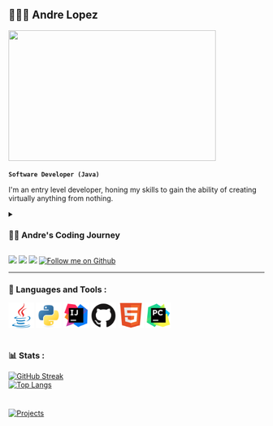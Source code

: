 ## 🏋🏾‍♂️ Andre Lopez

<img src="https://external-content.duckduckgo.com/iu/?u=https%3A%2F%2Fmiro.medium.com%2Fmax%2F1360%2F1*zVnWJtyGOX_kUIDm6ccCfQ.gif&f=1&nofb=1&ipt=b8e616b68668b76eb1c55607200487562029dbba228700df641286f39a6337f0&ipo=images"
    width="408"
    height="257" />
    <br/>
    
**`Software Developer (Java)`**<br/> 

I'm an entry level developer, honing my skills to gain the ability of creating virtually anything from nothing.
<details>
 <summary><h3>👨‍💻 Andre's Coding Journey</h3></summary>
  In progress . . .
</details>

  [<img src="https://img.shields.io/badge/LinkedIn-blue?logo=linkedin&logoColor=white&style=for-the-badge">](https://www.linkedin.com/in/andrel0/)
  [<img src="https://img.shields.io/badge/Twitter-black?logo=x&logoColor=white&style=for-the-badge">](https://twitter.com/nydre_)
  [<img src="https://img.shields.io/badge/Instagram-red?logo=instagram&logoColor=white&style=for-the-badge">](https://www.instagram.com/nydre_/)
  [<img title="Follow me on Github" src="https://custom-icon-badges.demolab.com/github/followers/nydre?color=236ad3&labelColor=1155ba&style=for-the-badge&logo=person-add&label=Follow&logoColor=white"/>](https://github.com/nydre?tab=followers)

---

### 🧰 Languages and Tools :
  [<img src="https://github.com/devicons/devicon/blob/master/icons/java/java-original.svg" title="Java" alt="Java" width="50" height="50"/>](https://www.oracle.com/java/)
  [<img src="https://github.com/devicons/devicon/blob/master/icons/python/python-original.svg" title="Python" alt="Python" width="50" height="50"/>](https://www.python.org/)
  [<img src="https://github.com/devicons/devicon/blob/master/icons/intellij/intellij-original.svg" title="IntelliJ" alt="IntelliJ" width="50" height="50"/>](https://www.jetbrains.com/idea/)
  [<img src="https://github.com/devicons/devicon/blob/master/icons/github/github-original.svg" title="GitHub" alt="GitHub" width="50" height="50"/>](https://github.com/)
  [<img src="https://github.com/devicons/devicon/blob/master/icons/html5/html5-original.svg" title="HTML" alt="HTML" width="50" height="50"/>](https://www.w3schools.com/html/html_intro.asp)
  [<img src="https://github.com/devicons/devicon/blob/master/icons/pycharm/pycharm-original.svg" title="PyCharm" alt="PyCharm" width="50" height="50"/>](https://www.jetbrains.com/pycharm/)

#

### 📊 Stats :
[![GitHub Streak](https://github-readme-streak-stats.herokuapp.com?user=nydre&theme=gruvbox&hide_border=true&date_format=M%20j%5B%2C%20Y%5D&card_width=500)](https://git.io/streak-stats) <br />
[![Top Langs](https://github-readme-stats.vercel.app/api/top-langs/?username=nydre&layout=compact&theme=vision-friendly-dark)](https://github.com/anuraghazra/github-readme-stats)

#

<a href="Projects"><img src="https://i.imgur.com/TAiyI6F.png" height="120px" title="Projects"/></a>
